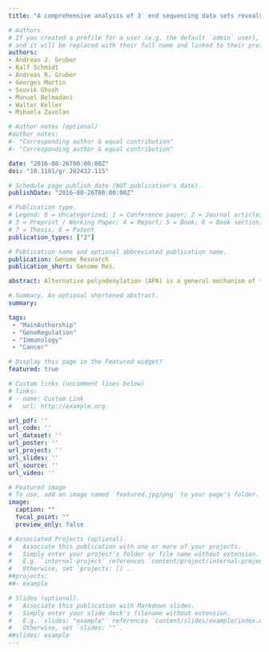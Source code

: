 ```yaml
---
title: "A comprehensive analysis of 3′ end sequencing data sets reveals novel polyadenylation signals and the repressive role of heterogenous ribonucleoprotein C on cleavage and polyadenylation"

# Authors
# If you created a profile for a user (e.g. the default `admin` user), write the username (folder name) here 
# and it will be replaced with their full name and linked to their profile.
authors:
- Andreas J. Gruber
- Ralf Schmidt
- Andreas R. Gruber
- Georges Martin
- Souvik Ghosh
- Manuel Belmadani
- Walter Keller
- Mihaela Zavolan

# Author notes (optional)
#author_notes:
#- "Corresponding author & equal contribution"
#- "Corresponding author & equal contribution"

date: "2016-08-26T00:00:00Z"
doi: "10.1101/gr.202432.115"

# Schedule page publish date (NOT publication's date).
publishDate: "2016-08-26T00:00:00Z"

# Publication type.
# Legend: 0 = Uncategorized; 1 = Conference paper; 2 = Journal article;
# 3 = Preprint / Working Paper; 4 = Report; 5 = Book; 6 = Book section;
# 7 = Thesis; 8 = Patent
publication_types: ["2"]

# Publication name and optional abbreviated publication name.
publication: Genome Research
publication_short: Genome Res.

abstract: Alternative polyadenylation (APA) is a general mechanism of transcript diversification in mammals, which has been recently linked to proliferative states and cancer. Different 3’ untranslated region (3’ UTR) isoforms interact with different RNA-binding proteins (RBPs), which modify the stability, translation, and subcellular localization of the corresponding transcripts. Although the heterogeneity of pre-mRNA 3’ end processing has been established with high-throughput approaches, the mechanisms that underlie systematic changes in 3’ UTR lengths remain to be characterized. Through a uniform analysis of a large number of 3’ end sequencing data sets we have uncovered 18 signals, 6 of which novel, whose positioning with respect to pre-mRNA cleavage sites indicates a role in pre-mRNA 3’ end processing in both mouse and human. With 3’ end sequencing we have demonstrated that the heterogeneous ribonucleoprotein C (HNRNPC), which binds the poly(U) motif whose frequency also peaks in the vicinity of polyadenylation (poly(A)) sites, has a genome-wide effect on poly(A) site usage. HNRNPC-regulated 3’ UTRs are enriched in ELAV-like RNA binding protein 1 (ELAVL1) binding sites and include those of the CD47 gene, which participate in the recently discovered mechanism of 3’ UTR-dependent protein localization (UDPL). Our study thus establishes an up-to-date, high-confidence catalog of 3’ end processing sites and poly(A) signals and it uncovers an important role of HNRNPC in regulating 3’ end processing. It further suggests that U-rich elements mediate interactions with multiple RBPs that regulate different stages in a transcript’s life cycle.

# Summary. An optional shortened abstract.
summary: 

tags:
 - "MainAuthorship"
 - "GeneRegulation"
 - "Immunology"
 - "Cancer"

# Display this page in the Featured widget?
featured: true

# Custom links (uncomment lines below)
# links:
# - name: Custom Link
#   url: http://example.org

url_pdf: ''
url_code: ''
url_dataset: ''
url_poster: ''
url_project: ''
url_slides: ''
url_source: ''
url_video: ''

# Featured image
# To use, add an image named `featured.jpg/png` to your page's folder. 
image:
  caption: ""
  focal_point: ""
  preview_only: false

# Associated Projects (optional).
#   Associate this publication with one or more of your projects.
#   Simply enter your project's folder or file name without extension.
#   E.g. `internal-project` references `content/project/internal-project/index.md`.
#   Otherwise, set `projects: []`.
##projects:
##- example

# Slides (optional).
#   Associate this publication with Markdown slides.
#   Simply enter your slide deck's filename without extension.
#   E.g. `slides: "example"` references `content/slides/example/index.md`.
#   Otherwise, set `slides: ""`.
##slides: example
---
```


